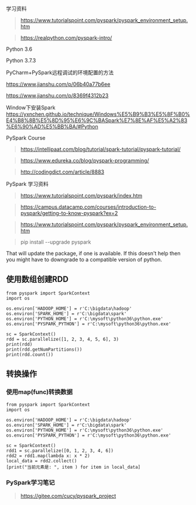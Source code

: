 
学习资料

> https://www.tutorialspoint.com/pyspark/pyspark_environment_setup.htm

> https://realpython.com/pyspark-intro/



Python 3.6

Python 3.7.3



PyCharm+PySpark远程调试的环境配置的方法

https://www.jianshu.com/p/06b40a77b6ee

https://www.jianshu.com/p/8369f4312b23



Window下安装Spark
https://yxnchen.github.io/technique/Windows%E5%B9%B3%E5%8F%B0%E4%B8%8B%E5%8D%95%E6%9C%BASpark%E7%8E%AF%E5%A2%83%E6%90%AD%E5%BB%BA/#Python



PySpark Course

> https://intellipaat.com/blog/tutorial/spark-tutorial/pyspark-tutorial/


> https://www.edureka.co/blog/pyspark-programming/


> http://codingdict.com/article/8883



PySpark 学习资料

> https://www.tutorialspoint.com/pyspark/index.htm

> https://campus.datacamp.com/courses/introduction-to-pyspark/getting-to-know-pyspark?ex=2

> https://www.tutorialspoint.com/pyspark/pyspark_environment_setup.htm









> pip install --upgrade pyspark



That will update the package, if one is available. If this doesn't help then you might have to downgrade to a compatible version of python.



## 使用数组创建RDD


```
from pyspark import SparkContext
import os

os.environ['HADOOP_HOME'] = r'C:\bigdata\hadoop'
os.environ['SPARK_HOME'] = r'C:\bigdata\spark'
os.environ['PYTHON_HOME'] = r'C:\mysoft\python36\python.exe'
os.environ['PYSPARK_PYTHON'] = r'C:\mysoft\python36\python.exe'

sc = SparkContext()
rdd = sc.parallelize([1, 2, 3, 4, 5, 6], 3)
print(rdd)
print(rdd.getNumPartitions())
print(rdd.count())

```

## 转换操作

### 使用map(func)转换数据

```
from pyspark import SparkContext
import os

os.environ['HADOOP_HOME'] = r'C:\bigdata\hadoop'
os.environ['SPARK_HOME'] = r'C:\bigdata\spark'
os.environ['PYTHON_HOME'] = r'C:\mysoft\python36\python.exe'
os.environ['PYSPARK_PYTHON'] = r'C:\mysoft\python36\python.exe'

sc = SparkContext()
rdd1 = sc.parallelize([0, 1, 2, 3, 4, 6])
rdd2 = rdd1.map(lambda x: x * 2)
local_data = rdd2.collect()
[print("当前元素是: ", item ) for item in local_data]

```



### PySpark学习笔记

> https://gitee.com/cucy/pyspark_project












